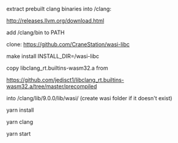 extract prebuilt clang binaries into /clang:

http://releases.llvm.org/download.html

add /clang/bin to PATH

clone:
https://github.com/CraneStation/wasi-libc

make install INSTALL_DIR=/wasi-libc

copy libclang_rt.builtins-wasm32.a from

https://github.com/jedisct1/libclang_rt.builtins-wasm32.a/tree/master/precompiled

into /clang/lib/9.0.0/lib/wasi/ (create wasi folder if it doesn't exist)

yarn install

yarn clang

yarn start
